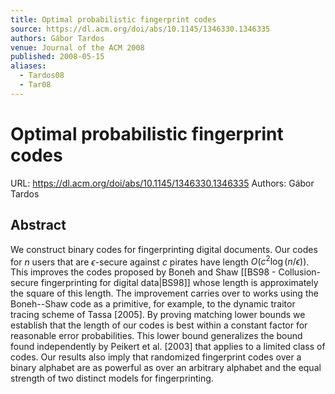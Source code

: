 ```yaml
---
title: Optimal probabilistic fingerprint codes
source: https://dl.acm.org/doi/abs/10.1145/1346330.1346335
authors: Gábor Tardos
venue: Journal of the ACM 2008
published: 2008-05-15
aliases:
  - Tardos08
  - Tar08
---
```

# Optimal probabilistic fingerprint codes
URL: https://dl.acm.org/doi/abs/10.1145/1346330.1346335
Authors: Gábor Tardos
## Abstract
We construct binary codes for fingerprinting digital documents. Our codes for $n$ users that are $\epsilon$-secure against $c$ pirates have length $O(c^2\log(n/\epsilon))$. This improves the codes proposed by Boneh and Shaw [[BS98 - Collusion-secure fingerprinting for digital data|BS98]] whose length is approximately the square of this length. The improvement carries over to works using the Boneh--Shaw code as a primitive, for example, to the dynamic traitor tracing scheme of Tassa [2005]. By proving matching lower bounds we establish that the length of our codes is best within a constant factor for reasonable error probabilities. This lower bound generalizes the bound found independently by Peikert et al. [2003] that applies to a limited class of codes. Our results also imply that randomized fingerprint codes over a binary alphabet are as powerful as over an arbitrary alphabet and the equal strength of two distinct models for fingerprinting.